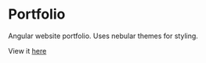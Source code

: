 # Portfolio

Angular website portfolio. Uses nebular themes for styling.

View it [here](https://www.ncalabro.net)
